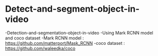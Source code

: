 # Detect-and-segment-object-in-video
-Detection-and-segmentation-object-in-video
-Using Mark RCNN model and coco dataset
-Mark RCNN model : https://github.com/matterport/Mask_RCNN
-coco dataset : https://github.com/waleedka/coco
